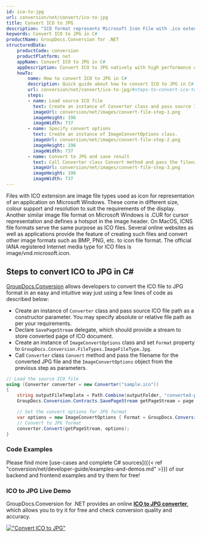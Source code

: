 ```yaml
---
id: ico-to-jpg
url: conversion/net/convert/ico-to-jpg
title: Convert ICO to JPG
description: "ICO format represents Microsoft Icon File with .ico extension. Learn how to convert ICO to JPG file programmatically in C# language using GroupDocs.Conversion for .NET library."
keywords: Convert ICO to JPG in C#
productName: GroupDocs.Conversion for .NET
structuredData:
    productCode: conversion
    productPlatform: net
    appName: Convert ICO to JPG in C#
    appDescription: Convert ICO to JPG natively with high performance using C# language and server side GroupDocs.Conversion for .NET APIs, without the use of any software like Microsoft or Open Office.
    howTo:
        name: How to convert ICO to JPG in C# 
        description: Quick guide about how to convert ICO to JPG in C# with high performance and accuracy.
        url: conversion/net/convert/ico-to-jpg/#steps-to-convert-ico-to-jpg-in-c
        steps:
        - name: Load source ICO file 
          text: Create an instance of Converter class and pass source ICO file path as a constructor parameter. You may specify absolute or relative file path as per your requirements. 
          imageUrl: conversion/net/images/convert-file-step-1.png
          imageHeight: 196
          imageWidth: 737
        - name: Specify convert options 
          text: Create an instance of ImageConvertOptions class.
          imageUrl: conversion/net/images/convert-file-step-2.png
          imageHeight: 196
          imageWidth: 737
        - name: Convert to JPG and save result 
          text: Call Converter class Convert method and pass the filename for the converted HTML file and the ImageConvertOptions object from the previous step as parameters.
          imageUrl: conversion/net/images/convert-file-step-3.png
          imageHeight: 196
          imageWidth: 737
---
```


Files with ICO extension are image file types used as icon for representation of an application on Microsoft Windows. These come in different size, colour support and resolution to suit the requirements of the display. Another similar image file format on Microsoft Windows is .CUR for cursor representation and defines a hotspot in the image header. On MacOS, ICNS file formats serve the same purpose as ICO files. Several online websites as well as applications provide the feature of creating such files and convert other image formats such as BMP, PNG, etc. to icon file format. The official IANA registered Internet media type for ICO files is image/vnd.microsoft.icon.

## Steps to convert ICO to JPG in C#

[GroupDocs.Conversion](https://products.groupdocs.com/conversion/net) allows developers to convert the ICO file to JPG format in an easy and intuitive way just using a few lines of code as described below:

* Create an instance of `Converter` class and pass source ICO file path as a constructor parameter. You may specify absolute or relative file path as per your requirements. 
* Declare `SavePageStream` delegate, which should provide a stream to store converted page of ICO document.
* Create an instance of `ImageConvertOptions` class and set `Format` property to `GroupDocs.Conversion.FileTypes.ImageFileType.Jpg`.
* Call `Converter` class `Convert` method and pass the filename for the converted JPG file and the `ImageConvertOptions` object from the previous step as parameters.

```csharp
// Load the source ICO file
using (Converter converter = new Converter("sample.ico"))
{
    string outputFileTemplate = Path.Combine(outputFolder, "converted-page-{0}.jpg");
    GroupDocs.Conversion.Contracts.SavePageStream getPageStream = page => new FileStream(string.Format(outputFileTemplate, page), FileMode.Create);

    // Set the convert options for JPG format
    var options = new ImageConvertOptions { Format = GroupDocs.Conversion.FileTypes.ImageFileType.Jpg };   
    // Convert to JPG format
    converter.Convert(getPageStream, options);
}
```

### Code Examples

Please find more [use-cases and complete C# sources]({{< ref "conversion/net/developer-guide/examples-and-demos.md" >}}) of our backend and frontend examples and try them for free!

### ICO to JPG Live Demo

GroupDocs.Conversion for .NET provides an online [**ICO to JPG converter**](https://products.groupdocs.app/conversion/ico-to-jpg), which allows you to try it for free and check conversion quality and accuracy.

[!["Convert ICO to JPG"](conversion/net/images/convert-to-jpg/convert-ico-to-jpg.png)](https://products.groupdocs.app/conversion/ico-to-jpg)